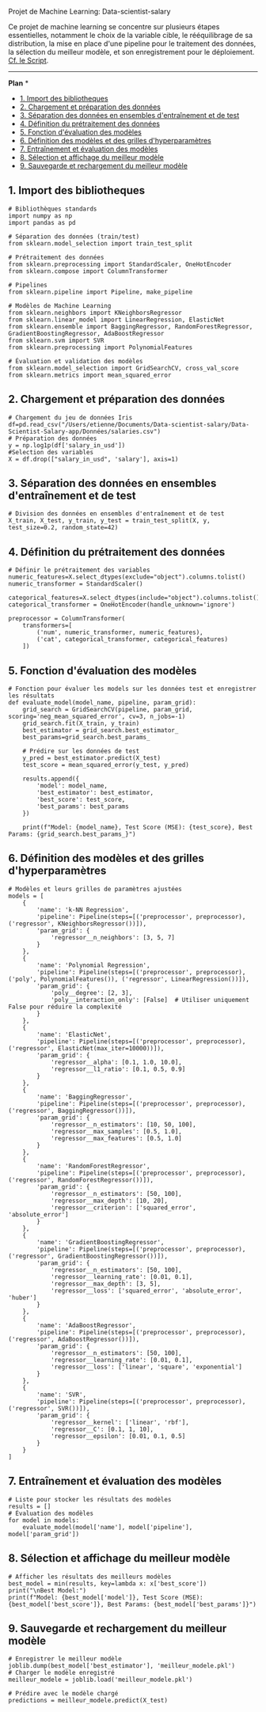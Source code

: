 Projet de Machine Learning: Data-scientist-salary


Ce projet de machine learning se concentre sur plusieurs étapes essentielles, notamment le choix de la variable cible, le rééquilibrage de sa distribution, la mise en place d'une pipeline pour le traitement des données, la sélection du meilleur modèle, et son enregistrement pour le déploiement. [Cf. le Script](Script.ipynb).


---

<!-- START doctoc generated TOC please keep comment here to allow auto update -->
<!-- DON'T EDIT THIS SECTION, INSTEAD RE-RUN doctoc TO UPDATE -->
**Plan**  *

- [1. Import des bibliotheques](#1-import-des-bibliotheques)
- [2. Chargement et préparation des données](#2-chargement-et-préparation-des-données)
- [3. Séparation des données en ensembles d'entraînement et de test](#3-séparation-des-données-en-ensembles-dentraînement-et-de-test)
- [4. Définition du prétraitement des données](#4-définition-du-prétraitement-des-données)
- [5. Fonction d'évaluation des modèles](#5-fonction-dévaluation-des-modèles)
- [6. Définition des modèles et des grilles d'hyperparamètres](#6-définition-des-modèles-et-des-grilles-dhyperparamètres)
- [7. Entraînement et évaluation des modèles](#7-entraînement-et-évaluation-des-modèles)
- [8. Sélection et affichage du meilleur modèle](#8-sélection-et-affichage-du-meilleur-modèle)
- [9. Sauvegarde et rechargement du meilleur modèle](#9-sauvegarde-et-rechargement-du-meilleur-modèle)


<!-- END doctoc generated TOC please keep comment here to allow auto update -->

## 1. Import des bibliotheques
```
# Bibliothèques standards
import numpy as np
import pandas as pd

# Séparation des données (train/test)
from sklearn.model_selection import train_test_split

# Prétraitement des données
from sklearn.preprocessing import StandardScaler, OneHotEncoder
from sklearn.compose import ColumnTransformer

# Pipelines
from sklearn.pipeline import Pipeline, make_pipeline

# Modèles de Machine Learning
from sklearn.neighbors import KNeighborsRegressor
from sklearn.linear_model import LinearRegression, ElasticNet
from sklearn.ensemble import BaggingRegressor, RandomForestRegressor, GradientBoostingRegressor, AdaBoostRegressor
from sklearn.svm import SVR
from sklearn.preprocessing import PolynomialFeatures

# Évaluation et validation des modèles
from sklearn.model_selection import GridSearchCV, cross_val_score
from sklearn.metrics import mean_squared_error
```


## 2. Chargement et préparation des données
```
# Chargement du jeu de données Iris
df=pd.read_csv("/Users/etienne/Documents/Data-scientist-salary/Data-Scientist-Salary-app/Données/salaries.csv")
# Préparation des données
y = np.log1p(df['salary_in_usd'])
#Selection des variables
X = df.drop(["salary_in_usd", 'salary'], axis=1)
```


## 3. Séparation des données en ensembles d'entraînement et de test

```
# Division des données en ensembles d'entraînement et de test
X_train, X_test, y_train, y_test = train_test_split(X, y, test_size=0.2, random_state=42)
```

## 4. Définition du prétraitement des données

```
# Définir le prétraitement des variables
numeric_features=X.select_dtypes(exclude="object").columns.tolist()
numeric_transformer = StandardScaler()

categorical_features=X.select_dtypes(include="object").columns.tolist()
categorical_transformer = OneHotEncoder(handle_unknown='ignore')

preprocessor = ColumnTransformer(
    transformers=[
        ('num', numeric_transformer, numeric_features),
        ('cat', categorical_transformer, categorical_features)
    ])
```

## 5. Fonction d'évaluation des modèles

```
# Fonction pour évaluer les models sur les données test et enregistrer les résultats
def evaluate_model(model_name, pipeline, param_grid):
    grid_search = GridSearchCV(pipeline, param_grid, scoring='neg_mean_squared_error', cv=3, n_jobs=-1)
    grid_search.fit(X_train, y_train)
    best_estimator = grid_search.best_estimator_
    best_params=grid_search.best_params_

    # Prédire sur les données de test
    y_pred = best_estimator.predict(X_test)
    test_score = mean_squared_error(y_test, y_pred)

    results.append({
        'model': model_name,
        'best_estimator': best_estimator,
        'best_score': test_score,
        'best_params': best_params
    })

    print(f"Model: {model_name}, Test Score (MSE): {test_score}, Best Params: {grid_search.best_params_}")
```

## 6. Définition des modèles et des grilles d'hyperparamètres
```
# Modèles et leurs grilles de paramètres ajustées
models = [
    {
        'name': 'k-NN Regression',
        'pipeline': Pipeline(steps=[('preprocessor', preprocessor), ('regressor', KNeighborsRegressor())]),
        'param_grid': {
            'regressor__n_neighbors': [3, 5, 7]
        }
    },
    {
        'name': 'Polynomial Regression',
        'pipeline': Pipeline(steps=[('preprocessor', preprocessor), ('poly', PolynomialFeatures()), ('regressor', LinearRegression())]),
        'param_grid': {
            'poly__degree': [2, 3],
            'poly__interaction_only': [False]  # Utiliser uniquement False pour réduire la complexité
        }
    },
    {
        'name': 'ElasticNet',
        'pipeline': Pipeline(steps=[('preprocessor', preprocessor), ('regressor', ElasticNet(max_iter=10000))]),
        'param_grid': {
            'regressor__alpha': [0.1, 1.0, 10.0],
            'regressor__l1_ratio': [0.1, 0.5, 0.9]
        }
    },
    {
        'name': 'BaggingRegressor',
        'pipeline': Pipeline(steps=[('preprocessor', preprocessor), ('regressor', BaggingRegressor())]),
        'param_grid': {
            'regressor__n_estimators': [10, 50, 100],
            'regressor__max_samples': [0.5, 1.0],
            'regressor__max_features': [0.5, 1.0]
        }
    },
    {
        'name': 'RandomForestRegressor',
        'pipeline': Pipeline(steps=[('preprocessor', preprocessor), ('regressor', RandomForestRegressor())]),
        'param_grid': {
            'regressor__n_estimators': [50, 100],
            'regressor__max_depth': [10, 20],
            'regressor__criterion': ['squared_error', 'absolute_error']
        }
    },
    {
        'name': 'GradientBoostingRegressor',
        'pipeline': Pipeline(steps=[('preprocessor', preprocessor), ('regressor', GradientBoostingRegressor())]),
        'param_grid': {
            'regressor__n_estimators': [50, 100],
            'regressor__learning_rate': [0.01, 0.1],
            'regressor__max_depth': [3, 5],
            'regressor__loss': ['squared_error', 'absolute_error', 'huber']
        }
    },
    {
        'name': 'AdaBoostRegressor',
        'pipeline': Pipeline(steps=[('preprocessor', preprocessor), ('regressor', AdaBoostRegressor())]),
        'param_grid': {
            'regressor__n_estimators': [50, 100],
            'regressor__learning_rate': [0.01, 0.1],
            'regressor__loss': ['linear', 'square', 'exponential']
        }
    },
    {
        'name': 'SVR',
        'pipeline': Pipeline(steps=[('preprocessor', preprocessor), ('regressor', SVR())]),
        'param_grid': {
            'regressor__kernel': ['linear', 'rbf'],
            'regressor__C': [0.1, 1, 10],
            'regressor__epsilon': [0.01, 0.1, 0.5]
        }
    }
]
```

## 7. Entraînement et évaluation des modèles
```
# Liste pour stocker les résultats des modèles
results = []
# Évaluation des modèles
for model in models:
    evaluate_model(model['name'], model['pipeline'], model['param_grid'])

```

## 8. Sélection et affichage du meilleur modèle

```
# Afficher les résultats des meilleurs modèles
best_model = min(results, key=lambda x: x['best_score'])
print("\nBest Model:")
print(f"Model: {best_model['model']}, Test Score (MSE): {best_model['best_score']}, Best Params: {best_model['best_params']}")
```

## 9. Sauvegarde et rechargement du meilleur modèle

```
# Enregistrer le meilleur modèle
joblib.dump(best_model['best_estimator'], 'meilleur_modele.pkl')
# Charger le modèle enregistré
meilleur_modele = joblib.load('meilleur_modele.pkl')

# Prédire avec le modèle chargé
predictions = meilleur_modele.predict(X_test)
```